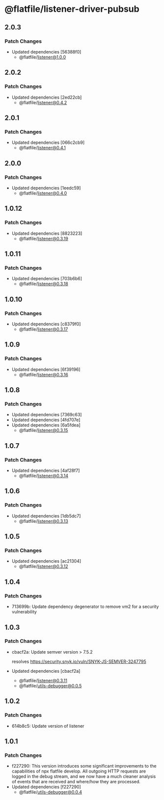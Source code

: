 # @flatfile/listener-driver-pubsub

## 2.0.3

### Patch Changes

- Updated dependencies [56388f0]
  - @flatfile/listener@1.0.0

## 2.0.2

### Patch Changes

- Updated dependencies [2ed22cb]
  - @flatfile/listener@0.4.2

## 2.0.1

### Patch Changes

- Updated dependencies [066c2cb9]
  - @flatfile/listener@0.4.1

## 2.0.0

### Patch Changes

- Updated dependencies [1eedc59]
  - @flatfile/listener@0.4.0

## 1.0.12

### Patch Changes

- Updated dependencies [8823223]
  - @flatfile/listener@0.3.19

## 1.0.11

### Patch Changes

- Updated dependencies [703b6b6]
  - @flatfile/listener@0.3.18

## 1.0.10

### Patch Changes

- Updated dependencies [c8379f0]
  - @flatfile/listener@0.3.17

## 1.0.9

### Patch Changes

- Updated dependencies [6f39196]
  - @flatfile/listener@0.3.16

## 1.0.8

### Patch Changes

- Updated dependencies [7369c63]
- Updated dependencies [4fd707e]
- Updated dependencies [6a5fdea]
  - @flatfile/listener@0.3.15

## 1.0.7

### Patch Changes

- Updated dependencies [4af28f7]
  - @flatfile/listener@0.3.14

## 1.0.6

### Patch Changes

- Updated dependencies [1db5dc7]
  - @flatfile/listener@0.3.13

## 1.0.5

### Patch Changes

- Updated dependencies [ac21304]
  - @flatfile/listener@0.3.12

## 1.0.4

### Patch Changes

- 713699b: Update dependency degenerator to remove vm2 for a security vulnerability

## 1.0.3

### Patch Changes

- cbacf2a: Update semver version > 7.5.2

  resolves https://security.snyk.io/vuln/SNYK-JS-SEMVER-3247795

- Updated dependencies [cbacf2a]
  - @flatfile/listener@0.3.11
  - @flatfile/utils-debugger@0.0.5

## 1.0.2

### Patch Changes

- 614b8c5: Update version of listener

## 1.0.1

### Patch Changes

- f227290: This version introduces some significant improvements to the capabilities of npx flatfile develop. All outgoing HTTP requests are logged in the debug stream, and we now have a much cleaner analysis of events that are received and where/how they are processed.
- Updated dependencies [f227290]
  - @flatfile/utils-debugger@0.0.4
